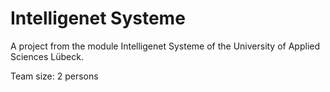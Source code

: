 # Intelligenet Systeme

A project from the module Intelligenet Systeme of the University of Applied Sciences Lübeck.

Team size: 2 persons
